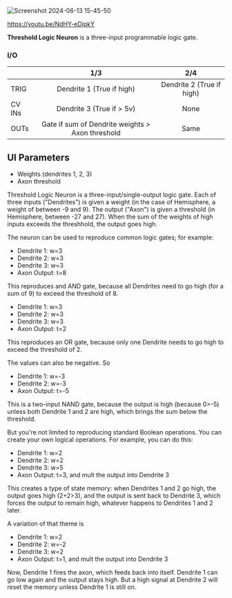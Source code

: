 ![Screenshot 2024-06-13 15-45-50](https://github.com/djphazer/O_C-Phazerville/assets/109086194/015773fd-7d0d-4646-95d3-5ee0a960b381)

https://youtu.be/NdHY-eDipkY

**Threshold Logic Neuron** is a three-input programmable logic gate.

### I/O

|        | 1/3 | 2/4 |
| ------ | :-: | :-: |
| TRIG   |   Dendrite 1 (True if high)  |  Dendrite 2 (True if high)   |
| CV INs |  Dendrite 3 (True if > 5v)   |   None  |
| OUTs   |  Gate if sum of Dendrite weights > Axon threshold   |  Same   |


## UI Parameters
* Weights (dendrites 1, 2, 3)
* Axon threshold


Threshold Logic Neuron is a three-input/single-output logic gate. Each of three inputs ("Dendrites") is given a weight (in the case of Hemisphere, a weight of between -9 and 9). The output ("Axon") is given a threshold (in Hemisphere, between -27 and 27). When the sum of the weights of high inputs exceeds the threshhold, the output goes high.

The neuron can be used to reproduce common logic gates; for example:

* Dendrite 1: w=3
* Dendrite 2: w=3
* Dendrite 3: w=3
* Axon Output: t=8

This reproduces and AND gate, because all Dendrites need to go high (for a sum of 9) to exceed the threshold of 8.

* Dendrite 1: w=3
* Dendrite 2: w=3
* Dendrite 3: w=3
* Axon Output: t=2

This reproduces an OR gate, because only one Dendrite needs to go high to exceed the threshold of 2.

The values can also be negative. So

* Dendrite 1: w=-3
* Dendrite 2: w=-3
* Axon Output: t=-5

This is a two-input NAND gate, because the output is high (because 0>-5) unless both Dendrite 1 and 2 are high, which brings the sum below the threshold.

But you're not limited to reproducing standard Boolean operations. You can create your own logical operations. For example, you can do this:

* Dendrite 1: w=2
* Dendrite 2: w=2
* Dendrite 3: w=5
* Axon Output: t=3, and mult the output into Dendrite 3

This creates a type of state memory: when Dendrites 1 and 2 go high, the output goes high (2+2>3), and the output is sent back to Dendrite 3, which forces the output to remain high, whatever happens to Dendrites 1 and 2 later.

A variation of that theme is

* Dendrite 1: w=2
* Dendrite 2: w=-2
* Dendrite 3: w=2
* Axon Output: t=1, and mult the output into Dendrite 3

Now, Dendrite 1 fires the axon, which feeds back into itself. Dendrite 1 can go low again and the output stays high. But a high signal at Dendrite 2 will reset the memory unless Dendrite 1 is still on.
